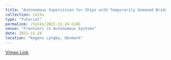 ```yaml
---
title: "Autonomous Supervision for Ships with Temporarily Unmaned Bridge"
collection: talks
type: "Tutorial"
permalink: /talks/2021-11-24-CCAS
venue: "Frontiers in Autonomous Systems"
date: 2021-11-24
location: "Kogens Lyngby, Denmark"
---
```


[Vimeo Link](https://video.dtu.dk/media/10.+CCAS+Conference%2C+2021-11-24%2C+P.+Nicholas+Hansen/0_lgpd6gkp/478654)

